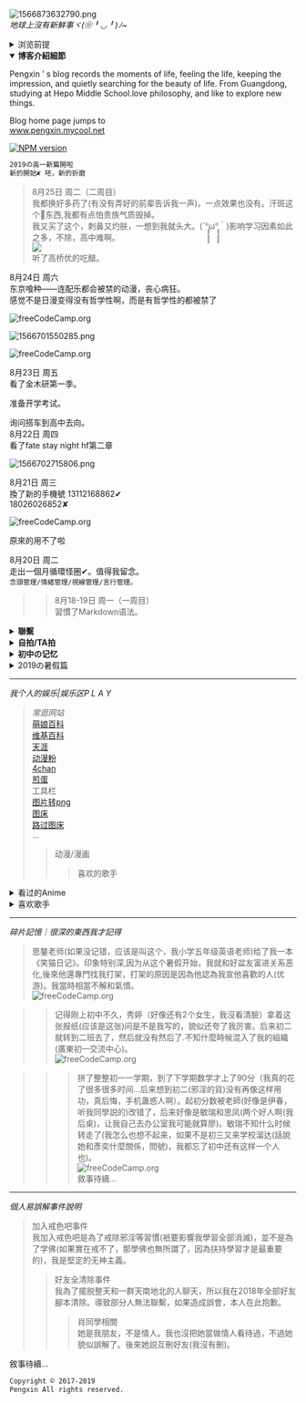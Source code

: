 ![1566873632790.png](https://i.loli.net/2019/08/27/A9UaD4ncPrmszMb.png)  
*地球上沒有新鮮事ヾ(❀╹◡╹)ﾉ~*
<details>
<summary>浏览前提</summary>
①纪实为了方便周围人了解我的想法及事件解释，无别意义。出于纪实原因，默认可以引用我周围人真实姓名及图片,且纪录均基于事实。②如不同意上一条可以加px86ax回复进行删除相关。③默认在周日或者我学习空余之时更新博客内容。④个人主观性会比较重。  
</details>

<details open>
  <summary><b>博客介紹細節</b></summary>

Pengxin ’ s blog records the moments of life, feeling the life, keeping the impression, and quietly searching for the beauty of life.  From Guangdong, studying at Hepo Middle School.love philosophy, and like to explore new things.  
   
</details>  

Blog home page jumps to   
[www.pengxin.mycool.net
](http://www.pengxin.mycool.net)  

[![NPM version
](https://s2.ax1x.com/2019/08/25/mcxS8s.png)](https://www.lanzous.com/i5sai1c)  
```bash   
2019の高一新篇開啦 
新的開始✘ 呸，新的折磨
```  
>8月25日 周二（二周目）  
我都换好多药了(有没有弄好的前辈告诉我一声)，一点效果也没有。汗斑这个👻东西,我都有点怕贵族气质毁掉。  
我又买了这个，刺鼻又灼肤，一想到我就头大。(´°̥̥̥̥̥̥̥̥ω°̥̥̥̥̥̥̥̥｀)影响学习因素如此之多，不除，高中难啊。  
![
](https://s2.ax1x.com/2019/08/25/mg9lSH.md.png)  
听了高桥优的吃醋。

8月24日 周六  
东京喰种——连配乐都会被禁的动漫，丧心病狂。  
感觉不是日漫变得没有哲学性啊，而是有哲学性的都被禁了  

![freeCodeCamp.org
](https://tb2.bdstatic.com/tb/editor/images/client/image_emoticon25.png)
  
![1566701550285.png
](https://i.loli.net/2019/08/25/Bz2RLrbMZ8tAe3x.png)  

![freeCodeCamp.org
](https://s2.ax1x.com/2019/08/25/mcfltS.png)

8月23日 周五  
看了金木研第一季。  

准备开学考试。  

询问搭车到高中去向。  
8月22日 周四  
看了fate stay night hf第二章  

![1566702715806.png
](https://i.loli.net/2019/08/25/MvXZL7Ir3uGmdpY.png)  


8月21日 周三  
換了新的手機號 13112168862✔  
18026026852✘

![freeCodeCamp.org
](https://s2.ax1x.com/2019/08/21/maCk2F.md.png)

原來的用不了啦

8月20日 周二  
走出一個月循環怪圈✔。值得我留念。  
`念頭管理/情緒管理/視線管理/言行管理。`

>>8月18-19日 周一（一周目）  
習慣了Markdown语法。

<details>
  <summary><b>聯繫</b></summary>
  <img src="https://s2.ax1x.com/2019/08/18/mMf2GV.png" alt="微信" style="max-width:100%;">
</details>  
 
<details>
  <summary><b>自拍/TA拍</b></summary>
  <img src="https://s2.ax1x.com/2019/08/25/mgSkh4.md.png" alt="微信" style="max-width:100%;">
  <img src="https://s2.ax1x.com/2019/08/25/mgSKHK.md.png" alt="微信" style="max-width:100%;">
</details>  

<details>
  <summary><b>初中の记忆</b></summary>
  <img src="https://s2.ax1x.com/2019/08/25/mgpfsI.md.png" style="max-width:100%;">
  <img src="https://s2.ax1x.com/2019/08/25/mgpxe0.png" style="max-width:100%;">
</details>  

<details>
<summary>2019の暑假篇</summary>
7月1-2日
说什么哒：这将是一场关于我和呕呕霉霉世界的日常。
谁可以吃：任何人。 
隐私相关：适用于避风港原则。

7月3日 周三 
我去QQ找高中的新生群。然后发现他们是一群傻屌。一点价值也没有，整天聊些没七没八的。我根本插不入话题~ 然后三分热度开始准备重新建立新の学习群帝国（新的后宫）。（以便日后人流量之须,说不定哪天可以让我致富，成为亿万富翁什么的）因为我不清楚流量对我日后生活的影响是什么。我深谙其重要性。 我将新课本作为卖点掀起群动员。 我把它放在百度云那里~可惜我自己都没怎么看~是我太懒了没错~我怀疑只有小段认真去看了。别人都木有。 我获取了培训会最新课本，但我也不知道是否就9月份就开始启用。 群托管现已转交给陕西省的韩梦云同学。我信任她，信任什么的不存在，她比较好控制。。 我准备放弃无意义社交。为了摆脱怪圈，此前在18年清除了所有好友。这给我带来了很多不便。有些人甚至已经加了我好几次了/苦笑。

7月4日 周四 
肖雯瀚同学重新过往，向我问好。从她那里得知学霸服务器被封原因。活该被封。 最后被发好人卡，我就知道她会搞事，防不胜防，不敢听她的声音。 我也准备把她忘了（可我所有密码都还是她名字，操）,垃圾女人浪费我时间。不过她声音真的是我听过最甜的!这个要夸一下。 

7月6日 周五 
敏锐说她选公费什么的，让我替他好好上高中。说一家人只有她不高兴。 其实我想说一个人职业大概率会做自己不喜欢的事，就算做喜欢的事也会厌倦。搞毛啊，说着说着我就忘了我要说什么。 中考分数已出，亟待啊！（昨晚我一晚都没睡好，我太过焦虑了）挂在了朋友圈，下午我就去报名了。 

7月7日 周六 
为了把QQ群变成同城群，至尊地标都弄没了。因为天安门为敏感地点。 我开始戒除吹嘘这个坏毛病，因为它会给我挖坑。 准备把微信群的高一学联作为养老群！ 

7月8日 周一 
一个人过生日太开心了，我17岁了。耶四！ 搞明白农历是月球历。 

7月9日 周二 
补番《杀戮天使》 凯西那集表现手法nb. 

7月10日 周三 
肖同学让我把时间花在学习上。 开始物理必修一的学习！ 

7月11-19
都是学习物理必修一进程。略。 

7月20日 周六 
看了赤坂的漫画《辉夜大小姐想让我告白》赤坂的表情勾勒NB. 阅读了部分《金刚经》然后受不了，弃坑。 开始排除任何干扰学习因素，开始统一人格大业！以前一直人格分裂严重。 开始用专业知识戒色。强戒死路一条。（色情是新新主义发展第一大坑，并且严重浪费我学习时间，影响脑力，果断第一排除） 

7月21日 周日 
看了何连伟网课的意义判断。 

7月22日 周一 
开始刷物理题 

7月23日 周二 
练84,12□ 

7月24日 周三 
p8对立问题。 研究打点计时器。 

7月25日 周四 
看了hitenkei后悔了。现在感觉本子再厉害也就hiten台湾本子王这种水平。真是无趣。 

7月26日 周五 
学会观心断念。 脑洗自己大脑重新变成绿色。 

7月27日 周六 
思考一昧追求生理完整是不是有点SM。 

7月28日 周日 
开始每天早上查阅《戒者录》并作笔记。 领悟游戏只会让人更疲惫。 完成阶段测试1。 

7月29日 周一 
了解伽利略的自由落体研究。 认识自己有恋癖，这个要慌。 

7月30日 周二 
补漫《穿越时空の少女》 Loser音译就是 撸者 

7月31日 周三 
读书分叉论：多读一点书，多有一条路，一条变两条，两条变四条…… 补番《从零开始的异世界生活》以及轻小说。 戒熬夜开始。 

8月2-3日
补Re0漫画。 撰写微信群微调。 整理某百账号3个。 听了《东京喰种》的OP（unravel） sono sikumi wo，感觉声音跟罗兹瓦尔一样啊。 标识Subrus 486. 

8月4日 周日 
纯粹觉知——开始我的灵修之悟。

8月5日 周一 
认识念头应该作为人类工具，而不是牵引绳。 有人说洗脑不好，我只想说症状才是王道。 当含饴弄孙的时候，希望我可以对当年の勇士嘉许。 我凝似有胃病。 发现一个有爱的字幕组（用爱发电） acg6.com 

8月6日 周二 
开始上网眼睛👀 保持散视。 谁也不想破罐子破摔。 雄关漫道真如铁，而今漫步从头越。 部分阅读《命自我立》 

8月7日 周三 
开始养生。

8月8-15周四 
人在家中坐，祸从天上来。 有人说不净观对女性不敬，那么对女人意淫就是尊重女性吗。 补番《日常》神他妈反应！ 《日常系的异能战斗》前面剧情nb，后面烂了。 部补《男高》 喜欢上了aimyon（爱缪）的音色 《 她曾活过啊》好久没喜欢这种很多首音乐我都喜欢的啦。 overlord/异世界四重奏/尼玛这个真的不给男🐷解释机会。 

8月16日 周五 
补《给桃子的信》，人老了喜欢看治愈番。 

8月17日 周一 
早上梦见一个初中同学，差点破戒，吓死我了。 博客开通。


</details>  

___    
*我个人的娱乐|娱乐区P L A Y*
>*常逛网站*  
[萌娘百科
](https://mzh.moegirl.org/zh-hans/%E7%BB%B4%E5%9F%BA%E5%A8%98)  
[维基百科
](https://wikipediam.tw.wjbk.site/wiki/Wikipedia:%E9%A6%96%E9%A1%B5)  
[天涯
](https://bbs.tianya.cn/m/hotArticle.jsp)  
[动漫粉
](https://donghua.agefans.com/)  
[4chan
](https://www.4chan.org/)  
[煎蛋
](http://jandan.net)  
>工具栏  
[图片转png
](http://pic.55.la/)  
[图床
](https://sm.ms/)  
[路过图床
](https://imgchr.com/)  
...
>>动漫/漫画  
>>>喜欢的歌手
<details>  
<summary>看过的Anime</summary>  
日常:《轻音少女》《这个美术部大有问题》《辉夜大小姐想让我告白》《日常》...    哲系《东京喰种》《杀戮天使》《fate stay night》...  
异世界:《为美好的世界献上祝福》《从零开始的异世界生活》...

</details>  

<details>
  <summary>喜欢歌手</summary>
爱缪aimyon、TK等  

</details>  

___    
   
*碎片記憶｜很深的東西我才記得*  
>思鏊老师(如果没记错，应该是叫这个，我小学五年级英语老师)给了我一本《笑猫日记》。印象特别深,因为从这个暑假开始，我就和好盆友富进关系恶化,後來他還專門找我打架，打架的原因是因為他認為我宣他喜歡的人(优游)。我當時相當不解和氣憤。  
![freeCodeCamp.org
](https://s2.ax1x.com/2019/08/26/mW53jS.md.png)  

>>记得刚上初中不久，秀婷（好像还有2个女生，我沒看清臉）拿着这张报纸(应该是这张)问是不是我写的，貌似还夸了我厉害。后来初二就转到二班去了，然后就没有然后了.不知什麼時候混入了我的組織(廣東初一交流中心)。   
![freeCodeCamp.org
](https://s2.ax1x.com/2019/08/26/mWIACq.md.png)  

>>>拼了整整初一一学期，到了下学期数学才上了90分（我真的花了很多很多时间…后来想到初二(邪淫的貨)没有再像这样用功，真后悔，手机蛊惑人啊）。起初分数被老師(好像是伊春，听我同學説的)改错了，后来好像是敏瑞和思凤(两个好人啊(我后桌)，让我自己去办公室我可能就算廖)。敏瑞不知什么时候转走了(我怎么也想不起来，如果不是初三又来学校溜达(話說她和彥奕什麼關係，問號)，我都忘了初中还有这样一个人也)。  
![freeCodeCamp.org
](https://s2.ax1x.com/2019/08/26/mW5XCt.md.png)  
敘事待續...  
  
___  
*個人易誤解事件說明*  
>加入戒色吧事件  
我加入戒色吧是為了戒除邪淫等習慣(衹要影響我學習全部消滅)，並不是為了学佛(如果實在戒不了，那學佛也無所謂了，因為扶持學習才是最重要的)，我是堅定的无神主義。  
>>好友全清除事件  
我為了擺脱整天和一群天南地北的人聊天，所以我在2018年全部好友腳本清除。導致部分人無法聯繫，如果造成誤會，本人在此抱歉。
>>>肖同學相關  
她是我朋友，不是情人。我也沒把她當做情人看待過，不過她貌似誤解了。後來她説互刪好友(我沒有刪)。

敘事待續…  




  
``` bash
Copyright © 2017-2019  
Pengxin All rights reserved.  
```
